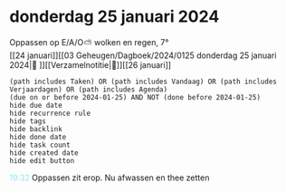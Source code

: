 # donderdag 25 januari 2024

Oppassen op E/A/O⛅ wolken en regen, 7°<br>[[24 januari]][[03 Geheugen/Dagboek/2024/0125 donderdag 25 januari 2024|📓 ]][[Verzamelnotitie|🧾]][[26 januari]]
```tasks
(path includes Taken) OR (path includes Vandaag) OR (path includes Verjaardagen) OR (path includes Agenda)
(due on or before 2024-01-25) AND NOT (done before 2024-01-25)
hide due date
hide recurrence rule
hide tags
hide backlink
hide done date
hide task count
hide created date
hide edit button
```
<p style="padding-left: 2.7em; text-indent: -2.7em; margin: 0;"><font color=#8be9f3>19:32  </font>  Oppassen zit erop. Nu afwassen en thee zetten  </p>   